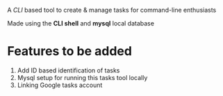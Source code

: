 A *CLI* based tool to create & manage tasks for command-line enthusiasts

Made using the **CLI shell** and **mysql** local database 

# Features to be added
1. Add ID based identification of tasks
2. Mysql setup for running this tasks tool locally
3. Linking Google tasks account
